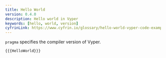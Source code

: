 ```yaml
---
title: Hello World
version: 0.4.0
description: Hello world in Vyper
keywords: [hello, world, version]
cyfrinLink: https://www.cyfrin.io/glossary/hello-world-vyper-code-example
---
```


`pragma` specifies the compiler version of Vyper.

```vyper
{{{HelloWorld}}}
```
